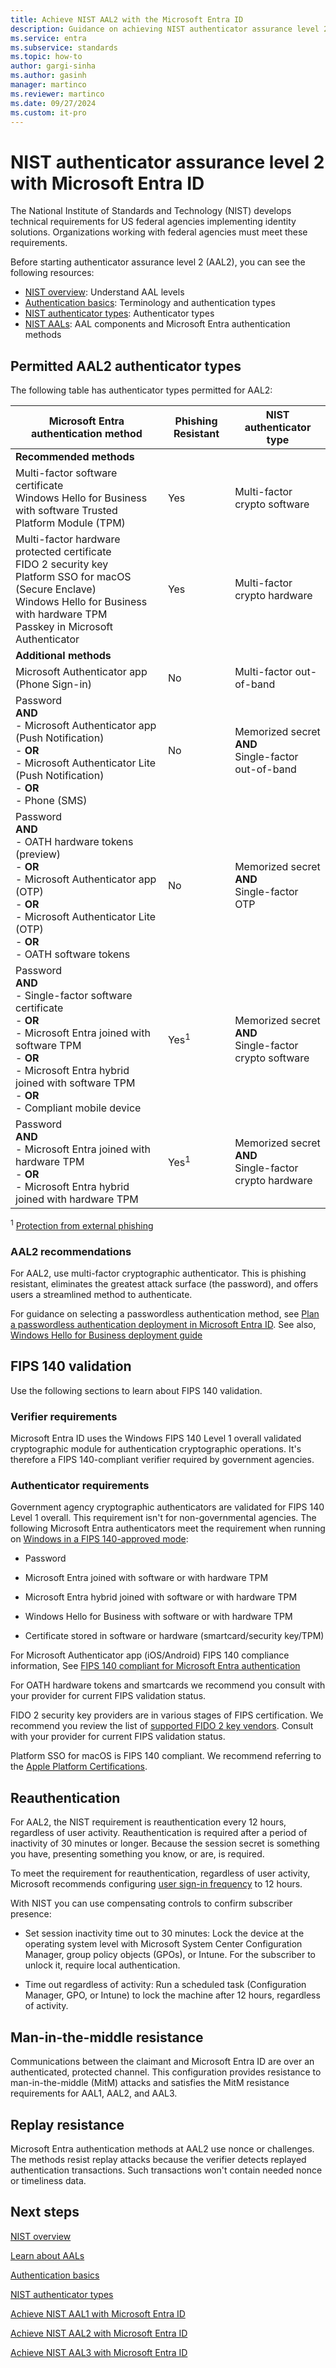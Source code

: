 ```yaml
---
title: Achieve NIST AAL2 with the Microsoft Entra ID
description: Guidance on achieving NIST authenticator assurance level 2 (AAL2) with Microsoft Entra ID.
ms.service: entra
ms.subservice: standards
ms.topic: how-to
author: gargi-sinha
ms.author: gasinh
manager: martinco
ms.reviewer: martinco
ms.date: 09/27/2024
ms.custom: it-pro
---
```


# NIST authenticator assurance level 2 with Microsoft Entra ID

The National Institute of Standards and Technology (NIST) develops technical requirements for US federal agencies implementing identity solutions. Organizations working with federal agencies must meet these requirements.

Before starting authenticator assurance level 2 (AAL2), you can see the following resources:

* [NIST overview](nist-overview.md): Understand AAL levels
* [Authentication basics](nist-authentication-basics.md): Terminology and authentication types
* [NIST authenticator types](nist-authenticator-types.md): Authenticator types
* [NIST AALs](nist-about-authenticator-assurance-levels.md): AAL components and Microsoft Entra authentication methods

## Permitted AAL2 authenticator types

The following table has authenticator types permitted for AAL2:

| Microsoft Entra authentication method| Phishing Resistant | NIST authenticator type |
| - | - | - |
| **Recommended methods** |   |
| Multi-factor software certificate <br> Windows Hello for Business with software Trusted Platform Module (TPM)| Yes | Multi-factor crypto software |
| Multi-factor hardware protected certificate <br> FIDO 2 security key <br> Platform SSO for macOS (Secure Enclave) <br> Windows Hello for Business with hardware TPM <br> Passkey in Microsoft Authenticator | Yes |  Multi-factor crypto hardware |
| **Additional methods** |  
| Microsoft Authenticator app (Phone Sign-in)  | No | Multi-factor out-of-band|
| Password <br> **AND** <br>- Microsoft Authenticator app (Push Notification) <br>- **OR** <br>- Microsoft Authenticator Lite (Push Notification) <br>- **OR** <br>- Phone (SMS) | No | Memorized secret <br>**AND**<br> Single-factor out-of-band |
| Password <br> **AND** <br>- OATH hardware tokens (preview) <br>- **OR**<br>- Microsoft Authenticator app (OTP)<br>- **OR**<br>- Microsoft Authenticator Lite (OTP)<br>- **OR** <br>- OATH software tokens | No | Memorized secret <br>**AND** <br>Single-factor OTP|
| Password <br>**AND** <br>- Single-factor software certificate <br>- **OR**<br>- Microsoft Entra joined  with software TPM <br>- **OR**<br>- Microsoft Entra hybrid joined with software TPM  <br>- **OR**<br>- Compliant mobile device | Yes<sup>1</sup> | Memorized secret <br>**AND**<br> Single-factor crypto software |
| Password <br>**AND**<br>- Microsoft Entra joined with hardware TPM <br>- **OR**<br>- Microsoft Entra hybrid joined with hardware TPM| Yes<sup>1</sup> |  Memorized secret <br>**AND**<br>Single-factor crypto hardware |

<sup>1</sup> [Protection from external phishing](~/entra/standards/memo-22-09-multi-factor-authentication.md#protection-from-external-phishing.md)


### AAL2 recommendations

For AAL2, use multi-factor cryptographic authenticator. This is phishing resistant, eliminates the greatest attack surface (the password), and offers users a streamlined method to authenticate.

For guidance on selecting a passwordless authentication method, see [Plan a passwordless authentication deployment in Microsoft Entra ID](/identity/authentication/howto-authentication-passwordless-deployment.md). See also, [Windows Hello for Business deployment guide](/windows/security/identity-protection/hello-for-business/hello-deployment-guide)

## FIPS 140 validation

Use the following sections to learn about FIPS 140 validation.

### Verifier requirements

Microsoft Entra ID uses the Windows FIPS 140 Level 1 overall validated cryptographic module for authentication cryptographic operations. It's therefore a FIPS 140-compliant verifier required by government agencies.

### Authenticator requirements

Government agency cryptographic authenticators are validated for FIPS 140 Level 1 overall. This requirement isn't for non-governmental agencies. The following Microsoft Entra authenticators meet the requirement when running on [Windows in a FIPS 140-approved mode](/windows/security/security-foundations/certification/fips-140-validation):

* Password

* Microsoft Entra joined with software or with hardware TPM

* Microsoft Entra hybrid joined with software or with hardware TPM

* Windows Hello for Business with software or with hardware TPM

* Certificate stored in software or hardware (smartcard/security key/TPM)

For Microsoft Authenticator app (iOS/Android) FIPS 140 compliance information, See [FIPS 140 compliant for Microsoft Entra authentication](/identity/authentication/concept-authentication-authenticator-app.md#fips-140-compliant-for-microsoft-entra-authentication)

For OATH hardware tokens and smartcards we recommend you consult with your provider for current FIPS validation status.

FIDO 2 security key providers are in various stages of FIPS certification. We recommend you review the list of [supported FIDO 2 key vendors](~/identity/authentication/concept-authentication-passwordless.md). Consult with your provider for current FIPS validation status.

Platform SSO for macOS is FIPS 140 compliant. We recommend referring to the [Apple Platform Certifications](https://support.apple.com/guide/certifications/apc3a7433eb89/web). 

## Reauthentication

For AAL2, the NIST requirement is reauthentication every 12 hours, regardless of user activity. Reauthentication is required after a period of inactivity of 30 minutes or longer. Because the session secret is something you have, presenting something you know, or are, is required.

To meet the requirement for reauthentication, regardless of user activity, Microsoft recommends configuring [user sign-in frequency](~/identity/conditional-access/howto-conditional-access-session-lifetime.md) to 12 hours.

With NIST you can use compensating controls to confirm subscriber presence:

* Set session inactivity time out to 30 minutes: Lock the device at the operating system level with Microsoft System Center Configuration Manager, group policy objects (GPOs), or Intune. For the subscriber to unlock it, require local authentication.

* Time out regardless of activity: Run a scheduled task (Configuration Manager, GPO, or Intune) to lock the machine after 12 hours, regardless of activity.

## Man-in-the-middle resistance

Communications between the claimant and Microsoft Entra ID are over an authenticated, protected channel. This configuration provides resistance to man-in-the-middle (MitM) attacks and satisfies the MitM resistance requirements for AAL1, AAL2, and AAL3.

## Replay resistance

Microsoft Entra authentication methods at AAL2 use nonce or challenges. The methods resist replay attacks because the verifier detects replayed authentication transactions. Such transactions won't contain needed nonce or timeliness data.

## Next steps

[NIST overview](nist-overview.md)

[Learn about AALs](nist-about-authenticator-assurance-levels.md)

[Authentication basics](nist-authentication-basics.md)

[NIST authenticator types](nist-authenticator-types.md)

[Achieve NIST AAL1 with Microsoft Entra ID](nist-authenticator-assurance-level-1.md)

[Achieve NIST AAL2 with Microsoft Entra ID](nist-authenticator-assurance-level-2.md)

[Achieve NIST AAL3 with Microsoft Entra ID](nist-authenticator-assurance-level-3.md)
